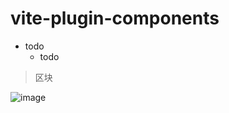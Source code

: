 # vite-plugin-components

- todo
    - todo
> 区块

![image](https://user-images.githubusercontent.com/20502762/126044201-1b1b1b1b-1b1b-1b1b-1b1b-1b1b1b1b1b1b.png)
